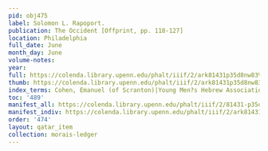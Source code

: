 ```yaml
---
pid: obj475
label: Solomon L. Rapoport.
publication: The Occident [Offprint, pp. 118-127]
location: Philadelphia
full_date: June
month_day: June
volume-notes:
year:
full: https://colenda.library.upenn.edu/phalt/iiif/2/ark81431p35d8nw83%2FSHA256E-s6935490--9aebe5f47ca9fd9d528768f495468ab22cddc4266beab569d02472c1d4666537.jpeg/full/3500,/0/default.jpg
thumb: https://colenda.library.upenn.edu/phalt/iiif/2/ark81431p35d8nw83%2FSHA256E-s6935490--9aebe5f47ca9fd9d528768f495468ab22cddc4266beab569d02472c1d4666537.jpeg/full/!200,200/0/default.jpg
index_terms: Cohen, Emanuel (of Scranton)|Young Men?s Hebrew Association
toc: '489'
manifest_all: https://colenda.library.upenn.edu/phalt/iiif/2/81431-p35d8nw83/manifest
manifest_indiv: https://colenda.library.upenn.edu/phalt/iiif/2/ark81431p35d8nw83%2FSHA256E-s6935490--9aebe5f47ca9fd9d528768f495468ab22cddc4266beab569d02472c1d4666537.jpeg
order: '474'
layout: qatar_item
collection: morais-ledger
---
```

